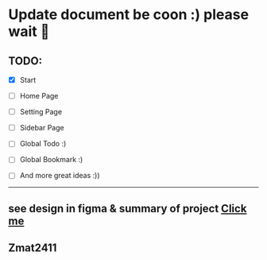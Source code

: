 # Update document be coon :) please wait 💜

## TODO:

- [X] Start
- [ ] Home Page
- [ ] Setting Page
- [ ] Sidebar Page
- [ ] Global Todo :)
- [ ] Global Bookmark :)
- [ ] And more great ideas :))


-------------

## see design in figma & summary of project [Click me](https://www.figma.com/file/EfFZmeGw8umcxgEnRkSJnp/Assis-Prog?type=design&node-id=0-1&mode=design&t=56JOOAkh2PSL0CSt-0)


## Zmat2411